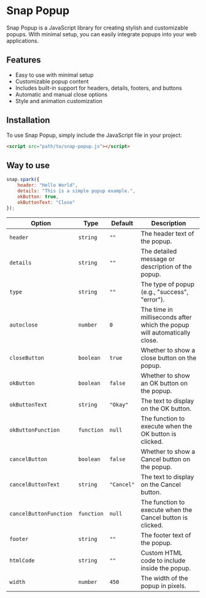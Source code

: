 # Snap Popup

Snap Popup is a JavaScript library for creating stylish and customizable popups. With minimal setup, you can easily integrate popups into your web applications.

## Features

- Easy to use with minimal setup
- Customizable popup content
- Includes built-in support for headers, details, footers, and buttons
- Automatic and manual close options
- Style and animation customization

## Installation

To use Snap Popup, simply include the JavaScript file in your project:

```html
<script src="path/to/snap-popup.js"></script>

```
## Way to use

```javascript
snap.spark({
    header: "Hello World",
    details: "This is a simple popup example.",
    okButton: true,
    okButtonText: "Close"
});

```

| Option                 | Type        | Default   | Description                                                             |
|------------------------|-------------|-----------|-------------------------------------------------------------------------|
| `header`               | `string`    | `""`      | The header text of the popup.                                           |
| `details`              | `string`    | `""`      | The detailed message or description of the popup.                       |
| `type`                 | `string`    | `""`      | The type of popup (e.g., "success", "error").                           |
| `autoclose`            | `number`    | `0`       | The time in milliseconds after which the popup will automatically close.|
| `closeButton`          | `boolean`   | `true`    | Whether to show a close button on the popup.                            |
| `okButton`             | `boolean`   | `false`   | Whether to show an OK button on the popup.                              |
| `okButtonText`         | `string`    | `"Okay"`  | The text to display on the OK button.                                   |
| `okButtonFunction`     | `function`  | `null`    | The function to execute when the OK button is clicked.                  |
| `cancelButton`         | `boolean`   | `false`   | Whether to show a Cancel button on the popup.                           |
| `cancelButtonText`     | `string`    | `"Cancel"`| The text to display on the Cancel button.                               |
| `cancelButtonFunction` | `function`  | `null`    | The function to execute when the Cancel button is clicked.              |
| `footer`               | `string`    | `""`      | The footer text of the popup.                                           |
| `htmlCode`             | `string`    | `""`      | Custom HTML code to include inside the popup.                           |
| `width`                | `number`    | `450`     | The width of the popup in pixels.                                       |

